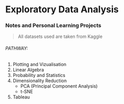 # Exploratory Data Analysis 

### Notes and Personal Learning Projects

> All datasets used are taken from Kaggle


###### PATHWAY:

1. Plotting and Vizualisation
2. Linear Algebra 
3. Probability and Statistics
4. Dimensionality Reduction
	- PCA (Principal Component Analysis)
	- t-SNE
5. Tableau
